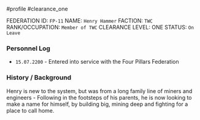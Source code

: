#profile #clearance_one 

FEDERATION ID: `FP-11`
NAME: `Henry Hammer`
FACTION: `TWC`
RANK/OCCUPATION: `Member of TWC`
CLEARANCE LEVEL: ONE
STATUS: `On Leave`

### Personnel Log
- `15.07.2200` - Entered into service with the Four Pillars Federation

### History / Background
Henry is new to the system, but was from a long family line of miners and engineers - Following in the footsteps of his parents, he is now looking to make a name for himself, by building big, mining deep and fighting for a place to call home.
